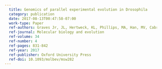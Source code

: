 ```yaml
---
  title: Genomics of parallel experimental evolution in Drosophila
  category: publication
  date: 2017-08-13T00:47:58-07:00
  work-type: Paper
  ref-authors: Graves Jr, JL, Hertweck, KL, Phillips, MA, Han, MV, Cabral, LG, Barter, TT, Greer, LF, Burke, MK, Mueller, LD, and Rose, MR
  ref-journal: Molecular biology and evolution
  ref-volume: 34
  ref-number: 4
  ref-pages: 831-842
  ref-year: 2017
  ref-publisher: Oxford University Press
  ref-doi: 10.1093/molbev/msw282
---
```

